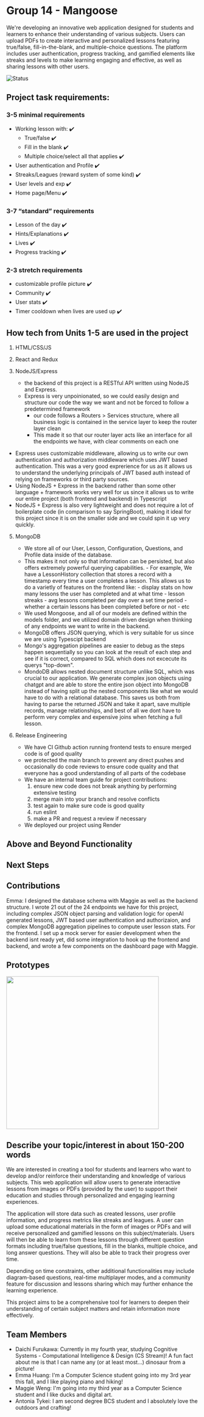 # Group 14 - Mangoose

We're developing an innovative web application designed for students and learners to enhance their understanding of various subjects. Users can upload PDFs to create interactive and personalized lessons featuring true/false, fill-in-the-blank, and multiple-choice questions. The platform includes user authentication, progress tracking, and gamified elements like streaks and levels to make learning engaging and effective, as well as sharing lessons with other users.

![Status](https://github.com/ubc-cpsc455-2024S/project-14_resting_shark/actions/workflows/main.yml/badge.svg)

## Project task requirements:
### 3-5 minimal requirements
- Working lesson with: ✔️
  - True/false ✔️
  - Fill in the blank ✔️
  - Multiple choice/select all that applies ✔️
- User authentication and Profile ✔️
- Streaks/Leagues (reward system of some kind) ✔️
- User levels and exp ✔️
- Home page/Menu ✔️
### 3-7 “standard” requirements
- Lesson of the day ✔️
- Hints/Explanations ✔️
- Lives ✔️
- Progress tracking ✔️
### 2-3 stretch requirements
- customizable profile picture ✔️
- Community ✔️
- User stats ✔️
- Timer cooldown when lives are used up ✔️


## How tech from Units 1-5 are used in the project
1. HTML/CSS/JS

2. React and Redux

3. NodeJS/Express
   - the backend of this project is a RESTful API written using NodeJS and Express.
   - Express is very unpoinionated, so we could easily design and structure our code the way we want and not be forced to follow a predetermined framework
       - our code follows a Routers > Services structure, where all business logic is contained in the service layer to keep the router layer clean 
       - This made it so that our router layer acts like an interface for all the endpoints we have, with clear comments on each one
  - Express uses customizable middleware, allowing us to write our own authentication and authorization middleware which uses JWT based authentication. This was a very good exprerience for us as it allows us to understand the underlying principals of JWT based auth instead of relying on frameworks or third party sources.
  - Using NodeJS + Express in the backend rather than some other language + framework works very well for us since it allows us to write our entire project (both frontend and backend) in Typescript
  - NodeJS + Express is also very lightweight and does not require a lot of boilerplate code (in comparison to say SpringBoot), making it ideal for this project since it is on the smaller side and we could spin it up very quickly.

5. MongoDB
   - We store all of our User, Lesson, Configuration, Questions, and Profile data inside of the database.
   - This makes it not only so that information can be persisted, but also offers extremely powerful querying capabilities.
         - For example, We have a LessonHistory collection that stores a record with a timestamp every time a user completes a lesson. This allows us to do a varietly of features on the frontend like:
             - display stats on how many lessons the user has completed and at what time
             - lesson streaks
             - avg lessons completed per day over a set time period
             - whether a certain lessons has been completed before or not
             - etc
   - We used Mongoose, and all of our models are defined within the models folder, and we utilized domain driven design when thinking of any endpoints we want to write in the backend.
   - MongoDB offers JSON querying, which is very suitable for us since we are using Typescipt backend
   - Mongo's aggregation pipelines are easier to debug as the steps happen sequentially so you can look at the result of each step and see if it is correct, compared to SQL which does not excecute its querys "top-down".
   - MondoDB allows nested document structure unlike SQL, which was crucial to our application. We generate complex json objects using chatgpt and are able to store the entire json object into MongoDB instead of having split up the nested components like what we would have to do with a relational database. This saves us both from having to parse the returned JSON and take it apart, save multiple records, manage relationships, and best of all we dont have to perform very complex and expensive joins when fetching a full lesson.

7. Release Engineering
   - We have CI Github action running frontend tests to ensure merged code is of good quality
   - we protected the main branch to prevent any direct pushes and occasionally do code reviews to ensure code quality and that everyone has a good understanding of all parts of the codebase
   - We have an internal team guide for project contributions:
       1. ensure new code does not break anything by performing extensive testing
       2. merge main into your branch and resolve conflicts
       3. test again to make sure code is good quality
       4. run eslint
       5. make a PR and request a review if necessary
    - We deployed our project using Render


## Above and Beyond Functionality

## Next Steps

## Contributions

Emma: I designed the database schema with Maggie as well as the backend structure. I wrote 21 out of the 24 endpoints we have for this project, including complex JSON object parsing and validation logic for openAI generated lessons, JWT based user authentication and authorizaion, and complex MongoDB aggregation pipelines to compute user lesson stats. For the frontend. I set up a mock server for easier development when the backend isnt ready yet, did some integration to hook up the frontend and backend, and wrote a few components on the dashboard page with Maggie.


## Prototypes
<img src="images/prototype.jpg" width="400px">


## Describe your topic/interest in about 150-200 words

We are interested in creating a tool for students and learners who want to develop and/or reinforce their understanding and knowledge of various subjects. This web application will allow users to generate interactive lessons from images or PDFs (provided by the user) to support their education and studies through personalized and engaging learning experiences.

The application will store data such as created lessons, user profile information, and progress metrics like streaks and leagues. A user can upload some educational materials in the form of images or PDFs and will receive personalized and gamified lessons on this subject/materials. Users will then be able to learn from these lessons through different question formats including true/false questions, fill in the blanks, multiple choice, and long answer questions. They will also be able to track their progress over time.

Depending on time constraints, other additional functionalities may include diagram-based questions, real-time multiplayer modes, and a community feature for discussion and lessons sharing which may further enhance the learning experience.

This project aims to be a comprehensive tool for learners to deepen their understanding of certain subject matters and retain information more effectively.

## Team Members

- Daichi Furukawa: Currently in my fourth year, studying Cognitive Systems - Computational Intelligence & Design (CS Stream)! A fun fact about me is that I can name any (or at least most...) dinosaur from a picture!
- Emma Huang: I'm a Computer Science student going into my 3rd year this fall, and I like playing piano and hiking!
- Maggie Weng: I'm going into my third year as a Computer Science student and I like ducks and digital art.
- Antonia Tykei: I am second degree BCS student and I absolutely love the outdoors and crafting!





